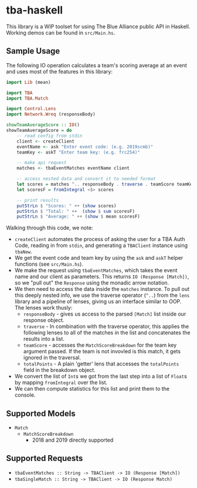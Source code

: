 # tba-haskell
This library is a WIP toolset for using The Blue Alliance public API in Haskell. 
Working demos can be found in `src/Main.hs`. 

## Sample Usage
The following IO operation calculates a team's scoring average at an event and uses most of the features in this library:
```haskell
import Lib (mean)

import TBA
import TBA.Match

import Control.Lens
import Network.Wreq (responseBody)

showTeamAverageScore :: IO()
showTeamAverageScore = do
    -- read config from stdin
    client <- createClient
    eventName <- ask "Enter event code: (e.g. 2019scmb)"
    teamKey <- askT "Enter team key: (e.g. frc254)"

    -- make api request
    matches <- tbaEventMatches eventName client

    -- access nested data and convert it to needed format
    let scores = matches ^.. responseBody . traverse . teamScore teamKey . totalPoints
    let scoresF = fromIntegral <$> scores

    -- print results
    putStrLn $ "Scores: " ++ (show scores)
    putStrLn $ "Total: " ++  (show $ sum scoresF)
    putStrLn $ "Average: " ++ (show $ mean scoresF)
```
Walking through this code, we note:
* `createClient` automates the process of asking the user for a TBA Auth Code, reading in from `stdin`, and generating a `TBAClient` instance using `tbaNew`.
* We get the event code and team key by using the `ask` and `askT` helper functions (see `src/Main.hs`).
* We make the request using `tbaEventMatches`, which takes the event name and our client as parameters. This returns `IO (Response [Match])`, so we "pull out" the `Response` using the monadic arrow notation.
* We then need to access the data inside the `matches` instance. To pull out this deeply nested info, we use the traverse operator (`^..`) from the `lens` library and a pipeline of lenses, giving us an interface similar to OOP. The lenses work thusly:
  - `responseBody` - gives us access to the parsed `[Match]` list inside our response object.
  - `traverse` - In combination with the traverse operator, this applies the following lenses to all of the matches in the list and concatenates the results into a list.
  - `teamScore` - accesses the `MatchScoreBreakdown` for the team key argument passed. If the team is not invovled is this match, it gets ignored in the traversal.
  - `totalPoints` - A plain 'getter' lens that accesses the `totalPoints` field in the breakdown object.
* We convert the list of `Int`s we got from the last step into a list of `Float`s by mapping `fromIntegral` over the list.
* We can then compute statistics for this list and print them to the console.

## Supported Models
* `Match`
    - `MatchScoreBreakdown`
        * 2018 and 2019 directly supported

## Supported Requests
* `tbaEventMatches :: String -> TBAClient -> IO (Response [Match])`
* `tbaSingleMatch :: String -> TBAClient -> IO (Response Match)`